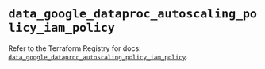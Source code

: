 # `data_google_dataproc_autoscaling_policy_iam_policy`

Refer to the Terraform Registry for docs: [`data_google_dataproc_autoscaling_policy_iam_policy`](https://registry.terraform.io/providers/hashicorp/google-beta/6.4.0/docs/data-sources/google_dataproc_autoscaling_policy_iam_policy).
